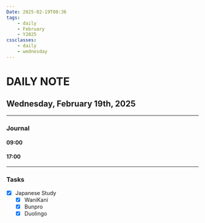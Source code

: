 ```yaml
---
Date: 2025-02-19T00:36
tags:
    - daily
    - February
    - Y2025
cssclasses:
    - daily
    - wednesday
---
```

# DAILY NOTE
## Wednesday, February 19th, 2025
***
### Journal

#### 09:00

#### 17:00

***
### Tasks
- [x] Japanese Study
    - [x] WaniKani
    - [x] Bunpro
    - [x] Duolingo